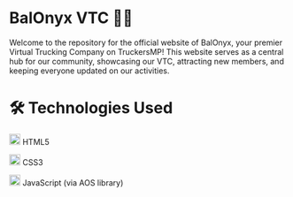 # BalOnyx VTC 🚚💨

Welcome to the repository for the official website of BalOnyx, your premier Virtual Trucking Company on TruckersMP! This website serves as a central hub for our community, showcasing our VTC, attracting new members, and keeping everyone updated on our activities.

# 🛠️ Technologies Used

<img src="https://cdn.jsdelivr.net/gh/devicons/devicon/icons/html5/html5-original.svg" alt="HTML5" width="20" /> HTML5

<img src="https://cdn.jsdelivr.net/gh/devicons/devicon/icons/css3/css3-original.svg" alt="CSS3" width="20"/> CSS3

<img src="https://cdn.jsdelivr.net/gh/devicons/devicon/icons/javascript/javascript-original.svg" alt="JavaScript" width="20"/>  JavaScript (via AOS library)
